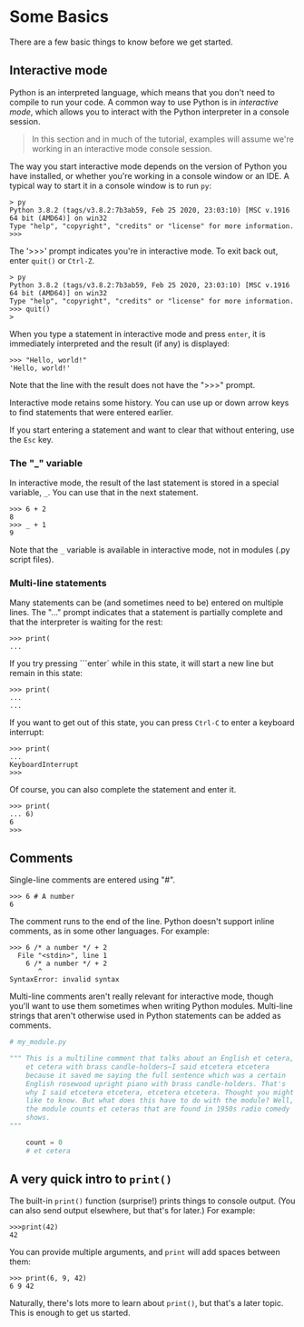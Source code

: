 # Some Basics

There are a few basic things to know before we get started.

## Interactive mode

Python is an interpreted language, which means that you don't need to compile to run your code. A common way to use Python is in _interactive mode_, which allows you to interact with the Python interpreter in a console session.

>In this section and in much of the tutorial, examples will assume we're working in an interactive mode console session.

The way you start interactive mode depends on the version of Python you have installed, or whether you're working in a console window or an IDE. A typical way to start it in a console window is to run ```py```:

```foo
> py
Python 3.8.2 (tags/v3.8.2:7b3ab59, Feb 25 2020, 23:03:10) [MSC v.1916 64 bit (AMD64)] on win32
Type "help", "copyright", "credits" or "license" for more information.
>>>
```

The '>>>' prompt indicates you're in interactive mode. To exit back out, enter ```quit()``` or ```Ctrl-Z```.

```foo
> py
Python 3.8.2 (tags/v3.8.2:7b3ab59, Feb 25 2020, 23:03:10) [MSC v.1916 64 bit (AMD64)] on win32
Type "help", "copyright", "credits" or "license" for more information.
>>> quit()
>
```

When you type a statement in interactive mode and press ```enter```, it is immediately interpreted and the result (if any) is displayed:

```foo
>>> "Hello, world!"
'Hello, world!'
```

Note that the line with the result does not have the ">>>" prompt.

Interactive mode retains some history. You can use up or down arrow keys to find statements that were entered earlier.

If you start entering a statement and want to clear that without entering, use the ```Esc``` key.

### The "\_" variable

In interactive mode, the result of the last statement is stored in a special variable, ```_```. You can use that in the next statement.

```foo
>>> 6 + 2
8
>>> _ + 1
9
```

Note that the ```_``` variable is available in interactive mode, not in modules (.py script files).

### Multi-line statements

Many statements can be (and sometimes need to be) entered on multiple lines. The "..." prompt indicates that a statement is partially complete and that the interpreter is waiting for the rest:

```foo
>>> print(
...
```

If you try pressing ```enter` while in this state, it will start a new line but remain in this state:

```foo
>>> print(
...
...
```

If you want to get out of this state, you can press ```Ctrl-C``` to enter a keyboard interrupt:

```foo
>>> print(
...
KeyboardInterrupt
>>>
```

Of course, you can also complete the statement and enter it.

```foo
>>> print(
... 6)
6
>>>
```

## Comments

Single-line comments are entered using "#".

```foo
>>> 6 # A number
6
```

The comment runs to the end of the line. Python doesn't support inline comments, as in some other languages. For example:

```foo
>>> 6 /* a number */ + 2
  File "<stdin>", line 1
    6 /* a number */ + 2
       ^
SyntaxError: invalid syntax
```

Multi-line comments aren't really relevant for interactive mode, though you'll want to use them sometimes when writing Python modules. Multi-line strings that aren't otherwise used in Python statements can be added as comments.

```python
# my_module.py

""" This is a multiline comment that talks about an English et cetera,
    et cetera with brass candle-holders—I said etcetera etcetera
    because it saved me saying the full sentence which was a certain
    English rosewood upright piano with brass candle-holders. That's
    why I said etcetera etcetera, etcetera etcetera. Thought you might
    like to know. But what does this have to do with the module? Well,
    the module counts et ceteras that are found in 1950s radio comedy
    shows.
"""

    count = 0
    # et cetera
```

## A very quick intro to ```print()```

The built-in ```print()``` function (surprise!) prints things to console output. (You can also send output elsewhere, but that's for later.) For example:

```foo
>>>print(42)
42
```

You can provide multiple arguments, and ```print``` will add spaces between them:

```foo
>>> print(6, 9, 42)
6 9 42
```

Naturally, there's lots more to learn about ```print()```, but that's a later topic. This is enough to get us started.
